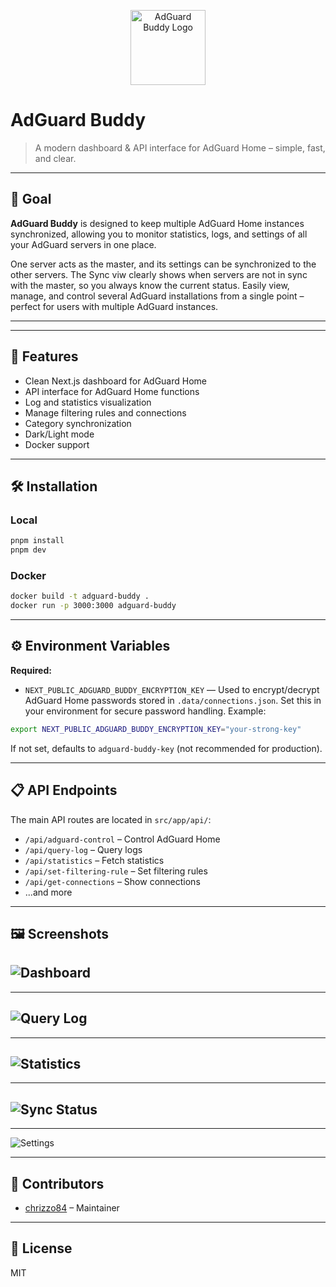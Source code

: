 
<p align="center">
	<img src="src/app/icon.svg" alt="AdGuard Buddy Logo" width="120" />
</p>

# AdGuard Buddy


> A modern dashboard & API interface for AdGuard Home – simple, fast, and clear.

---

## 🎯 Goal

**AdGuard Buddy** is designed to keep multiple AdGuard Home instances synchronized, allowing you to monitor statistics, logs, and settings of all your AdGuard servers in one place. 

One server acts as the master, and its settings can be synchronized to the other servers. The Sync viw clearly shows when servers are not in sync with the master, so you always know the current status. Easily view, manage, and control several AdGuard installations from a single point – perfect for users with multiple AdGuard instances.

---

---

## 🚀 Features

- Clean Next.js dashboard for AdGuard Home
- API interface for AdGuard Home functions
- Log and statistics visualization
- Manage filtering rules and connections
- Category synchronization
- Dark/Light mode
- Docker support

---

## 🛠️ Installation

### Local

```bash
pnpm install
pnpm dev
```

### Docker

```bash
docker build -t adguard-buddy .
docker run -p 3000:3000 adguard-buddy
```

---
## ⚙️ Environment Variables

**Required:**

- `NEXT_PUBLIC_ADGUARD_BUDDY_ENCRYPTION_KEY` — Used to encrypt/decrypt AdGuard Home passwords stored in `.data/connections.json`. Set this in your environment for secure password handling. Example:

```bash
export NEXT_PUBLIC_ADGUARD_BUDDY_ENCRYPTION_KEY="your-strong-key"
```

If not set, defaults to `adguard-buddy-key` (not recommended for production).

---

## 📋 API Endpoints

The main API routes are located in `src/app/api/`:

- `/api/adguard-control` – Control AdGuard Home
- `/api/query-log` – Query logs
- `/api/statistics` – Fetch statistics
- `/api/set-filtering-rule` – Set filtering rules
- `/api/get-connections` – Show connections
- ...and more

---

## 🖼️ Screenshots

![Dashboard](pics/dashboard.png)
---
---
![Query Log](pics/querylog.png)
---
---
![Statistics](pics/stats.png)
---
---
![Sync Status](pics/sync.png)
---
---
![Settings](pics/settings.png)

---

## 🤝 Contributors

- [chrizzo84](https://github.com/chrizzo84) – Maintainer

---

## 📄 License

MIT
